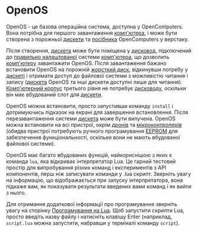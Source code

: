 # OpenOS

OpenOS - це базова операційна система, доступна у OpenComputers. Вона потрібна для першого завантаження [комп'ютера](computer.md), і може бути створена з порожньої [дискети](../item/floppy.md) та [посібника](../item/manual.md) OpenComputers у верстаку.

Після створення, [дискета](../item/floppy.md) може бути поміщена у [дисковод](../block/diskDrive.md), підключений до [правильно налаштованої](quickstart.md) системи [комп'ютера](computer.md), що дозволить [комп'ютеру](computer.md) завантажити OpenOS.
Після завантаження бажано встановити OpenOS на порожній [жорсткий диск](../item/hdd1.md), відкинувши потребу у [дискеті](../item/floppy.md) і отримати доступ до файлової системи з можливістю читання і запису ([дискета](../item/floppy.md) OpenOS та інші дискети доступні лише для читання). [Комп'ютерний корпус](../block/case3.md) третього рівня не потребує [дисководу](../block/diskDrive.md), оскільки він має вбудований слот для [дискети](../item/floppy.md).

OpenOS можна встановити, просто запустивши команду `install` і дотримуючись підказок на екрані для завершення встановлення. Після перезавантаження системи [дискета](../item/floppy.md) може бути вилучена. OpenOS можна встановити на всі пристрої, окрім [дронів](./item/drone.md) та [мікроконтролерів](./block/microcontroller.md) (обидва пристрої потребують ручного програмування [EEPROM](./item/eeprom.md) для забезпечення функціональності, оскільки вони не мають вбудованої файлової системи).

OpenOS має багато вбудованих функцій, найкориснішою з яких є команда `lua`, яка відкриває інтерпретатор Lua. Це гарний тестовий простір для випробування різних команд і експериментів з API компонентів, перш ніж записувати команди у .lua скрипт. Зверніть увагу на інформацію, що відображається при запуску інтерпретатора, вона підкаже вам, як показувати результати введених вами команд і як вийти з нього.

Для отримання додаткової інформації про програмування зверніть увагу на сторінку [Програмування на Lua](lua.md). Щоб запустити скрипти Lua, просто введіть назву файлу і натисніть клавішу Enter (наприклад, `script.lua` можна запустити, набравши у терміналі команду `script`).
